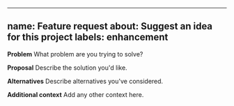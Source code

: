 ______________________________________________________________________

## name: Feature request about: Suggest an idea for this project labels: enhancement

**Problem**
What problem are you trying to solve?

**Proposal**
Describe the solution you'd like.

**Alternatives**
Describe alternatives you've considered.

**Additional context**
Add any other context here.
